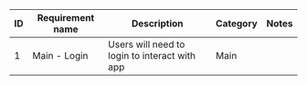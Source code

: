 | ID | Requirement name | Description | Category | Notes |
| -- | ---------------- | ----------- | -------- | ----- |
| 1  | Main - Login     | Users will need to login to interact with app | Main | |
